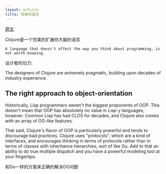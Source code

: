 ```yaml
---
layout: article
title: 完美的语言
---
```


[原文](https://eli.thegreenplace.net/2017/clojure-the-perfect-language-to-expand-your-brain/)

Clojure是一个完美的扩展你大脑的语言


```
A language that doesn't affect the way you think about programming, is not worth knowing.
```

设计者的功力:

The designers of Clojure are extremely pragmatic, building upon decades of industry experience. 


## The right approach to object-orientation

Historically, Lisp programmers weren't the biggest proponents of OOP. This doesn't mean that OOP has absolutely no value in Lisp-y languages, however. Common Lisp has had CLOS for decades, and Clojure also comes with an array of OO-like features.

That said, Clojure's flavor of OOP is particularly powerful and tends to discourage bad practices. Clojure uses "protocols", which are a kind of interfaces, and encourages thinking in terms of protocols rather than in terms of classes with inheritance hierarchies, sort of like Go. Add to that an ability to do true multiple dispatch and you have a powerful modeling tool at your fingertips.

和Go一样的方案来正确的解决OO问题